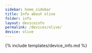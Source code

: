```yaml
---
sidebar: home_sidebar
title: Info about olive
folder: info
layout: deviceinfo
permalink: /devices/olive/
device: olive
---
```

{% include templates/device_info.md %}
